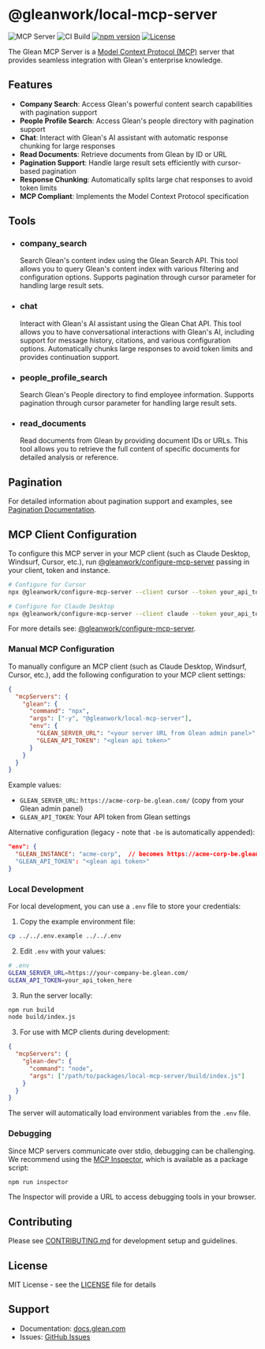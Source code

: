 # @gleanwork/local-mcp-server

![MCP Server](https://badge.mcpx.dev?type=server 'MCP Server')
![CI Build](https://github.com/gleanwork/mcp-server/actions/workflows/ci.yml/badge.svg)
[![npm version](https://badge.fury.io/js/@gleanwork%2Flocal-mcp-server.svg)](https://badge.fury.io/js/@gleanwork%2Flocal-mcp-server)
[![License](https://img.shields.io/npm/l/@gleanwork%2Fmcp-server.svg)](https://github.com/gleanwork/mcp-server/blob/main/LICENSE)

The Glean MCP Server is a [Model Context Protocol (MCP)](https://modelcontextprotocol.io/introduction) server that provides seamless integration with Glean's enterprise knowledge.

## Features

- **Company Search**: Access Glean's powerful content search capabilities with pagination support
- **People Profile Search**: Access Glean's people directory with pagination support
- **Chat**: Interact with Glean's AI assistant with automatic response chunking for large responses
- **Read Documents**: Retrieve documents from Glean by ID or URL
- **Pagination Support**: Handle large result sets efficiently with cursor-based pagination
- **Response Chunking**: Automatically splits large chat responses to avoid token limits
- **MCP Compliant**: Implements the Model Context Protocol specification

## Tools

- ### company_search

  Search Glean's content index using the Glean Search API. This tool allows you to query Glean's content index with various filtering and configuration options. Supports pagination through cursor parameter for handling large result sets.

- ### chat

  Interact with Glean's AI assistant using the Glean Chat API. This tool allows you to have conversational interactions with Glean's AI, including support for message history, citations, and various configuration options. Automatically chunks large responses to avoid token limits and provides continuation support.

- ### people_profile_search

  Search Glean's People directory to find employee information. Supports pagination through cursor parameter for handling large result sets.

- ### read_documents

  Read documents from Glean by providing document IDs or URLs. This tool allows you to retrieve the full content of specific documents for detailed analysis or reference.

## Pagination

For detailed information about pagination support and examples, see [Pagination Documentation](../../docs/pagination.md).

## MCP Client Configuration

To configure this MCP server in your MCP client (such as Claude Desktop, Windsurf, Cursor, etc.), run [@gleanwork/configure-mcp-server](https://github.com/gleanwork/mcp-server/tree/main/packages/configure-mcp-server) passing in your client, token and instance.

```bash
# Configure for Cursor
npx @gleanwork/configure-mcp-server --client cursor --token your_api_token --instance instance_name

# Configure for Claude Desktop
npx @gleanwork/configure-mcp-server --client claude --token your_api_token --instance instance_name
```

For more details see: [@gleanwork/configure-mcp-server](https://github.com/gleanwork/mcp-server/tree/main/packages/configure-mcp-server).

### Manual MCP Configuration

To manually configure an MCP client (such as Claude Desktop, Windsurf, Cursor, etc.), add the following configuration to your MCP client settings:

```json
{
  "mcpServers": {
    "glean": {
      "command": "npx",
      "args": ["-y", "@gleanwork/local-mcp-server"],
      "env": {
        "GLEAN_SERVER_URL": "<your server URL from Glean admin panel>",
        "GLEAN_API_TOKEN": "<glean api token>"
      }
    }
  }
}
```

Example values:
- `GLEAN_SERVER_URL`: `https://acme-corp-be.glean.com/` (copy from your Glean admin panel)
- `GLEAN_API_TOKEN`: Your API token from Glean settings

Alternative configuration (legacy - note that `-be` is automatically appended):
```json
"env": {
  "GLEAN_INSTANCE": "acme-corp",  // becomes https://acme-corp-be.glean.com/
  "GLEAN_API_TOKEN": "<glean api token>"
}
```

### Local Development

For local development, you can use a `.env` file to store your credentials:

1. Copy the example environment file:
```bash
cp ../../.env.example ../../.env
```

2. Edit `.env` with your values:
```bash
# .env
GLEAN_SERVER_URL=https://your-company-be.glean.com/
GLEAN_API_TOKEN=your_api_token_here
```

3. Run the server locally:
```bash
npm run build
node build/index.js
```

3. For use with MCP clients during development:
```json
{
  "mcpServers": {
    "glean-dev": {
      "command": "node",
      "args": ["/path/to/packages/local-mcp-server/build/index.js"]
    }
  }
}
```

The server will automatically load environment variables from the `.env` file.

### Debugging

Since MCP servers communicate over stdio, debugging can be challenging. We recommend using the [MCP Inspector](https://github.com/modelcontextprotocol/inspector), which is available as a package script:

```bash
npm run inspector
```

The Inspector will provide a URL to access debugging tools in your browser.

## Contributing

Please see [CONTRIBUTING.md](https://github.com/gleanwork/mcp-server/blob/main/CONTRIBUTING.md) for development setup and guidelines.

## License

MIT License - see the [LICENSE](LICENSE) file for details

## Support

- Documentation: [docs.glean.com](https://docs.glean.com)
- Issues: [GitHub Issues](https://github.com/gleanwork/mcp-server/issues)
